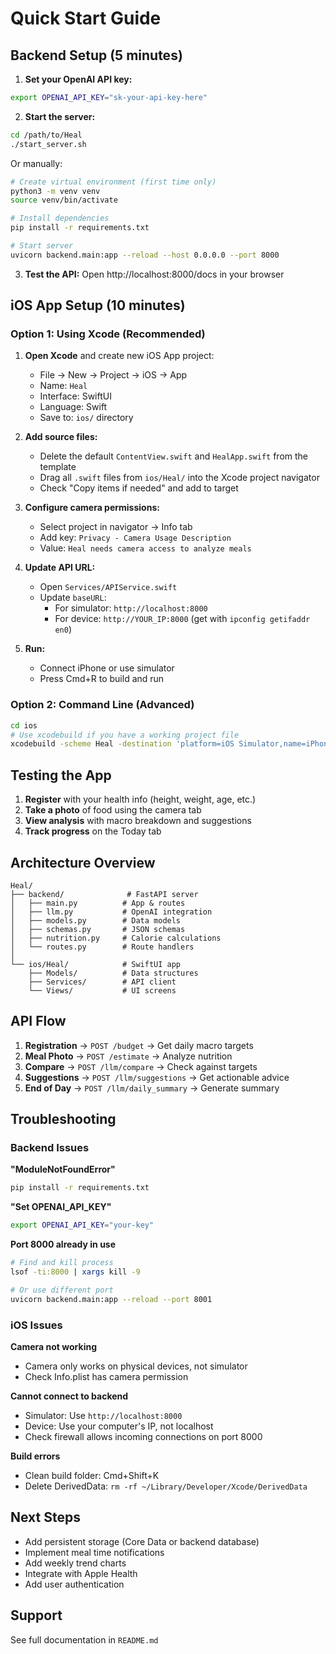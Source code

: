 # Quick Start Guide

## Backend Setup (5 minutes)

1. **Set your OpenAI API key:**
```bash
export OPENAI_API_KEY="sk-your-api-key-here"
```

2. **Start the server:**
```bash
cd /path/to/Heal
./start_server.sh
```

Or manually:
```bash
# Create virtual environment (first time only)
python3 -m venv venv
source venv/bin/activate

# Install dependencies
pip install -r requirements.txt

# Start server
uvicorn backend.main:app --reload --host 0.0.0.0 --port 8000
```

3. **Test the API:**
Open http://localhost:8000/docs in your browser

## iOS App Setup (10 minutes)

### Option 1: Using Xcode (Recommended)

1. **Open Xcode** and create new iOS App project:
   - File → New → Project → iOS → App
   - Name: `Heal`
   - Interface: SwiftUI
   - Language: Swift
   - Save to: `ios/` directory

2. **Add source files:**
   - Delete the default `ContentView.swift` and `HealApp.swift` from the template
   - Drag all `.swift` files from `ios/Heal/` into the Xcode project navigator
   - Check "Copy items if needed" and add to target

3. **Configure camera permissions:**
   - Select project in navigator → Info tab
   - Add key: `Privacy - Camera Usage Description`
   - Value: `Heal needs camera access to analyze meals`

4. **Update API URL:**
   - Open `Services/APIService.swift`
   - Update `baseURL`:
     - For simulator: `http://localhost:8000`
     - For device: `http://YOUR_IP:8000` (get with `ipconfig getifaddr en0`)

5. **Run:**
   - Connect iPhone or use simulator
   - Press Cmd+R to build and run

### Option 2: Command Line (Advanced)

```bash
cd ios
# Use xcodebuild if you have a working project file
xcodebuild -scheme Heal -destination 'platform=iOS Simulator,name=iPhone 14' build
```

## Testing the App

1. **Register** with your health info (height, weight, age, etc.)
2. **Take a photo** of food using the camera tab
3. **View analysis** with macro breakdown and suggestions
4. **Track progress** on the Today tab

## Architecture Overview

```
Heal/
├── backend/              # FastAPI server
│   ├── main.py          # App & routes
│   ├── llm.py           # OpenAI integration
│   ├── models.py        # Data models
│   ├── schemas.py       # JSON schemas
│   ├── nutrition.py     # Calorie calculations
│   └── routes.py        # Route handlers
│
└── ios/Heal/            # SwiftUI app
    ├── Models/          # Data structures
    ├── Services/        # API client
    └── Views/           # UI screens
```

## API Flow

1. **Registration** → `POST /budget` → Get daily macro targets
2. **Meal Photo** → `POST /estimate` → Analyze nutrition
3. **Compare** → `POST /llm/compare` → Check against targets
4. **Suggestions** → `POST /llm/suggestions` → Get actionable advice
5. **End of Day** → `POST /llm/daily_summary` → Generate summary

## Troubleshooting

### Backend Issues

**"ModuleNotFoundError"**
```bash
pip install -r requirements.txt
```

**"Set OPENAI_API_KEY"**
```bash
export OPENAI_API_KEY="your-key"
```

**Port 8000 already in use**
```bash
# Find and kill process
lsof -ti:8000 | xargs kill -9

# Or use different port
uvicorn backend.main:app --reload --port 8001
```

### iOS Issues

**Camera not working**
- Camera only works on physical devices, not simulator
- Check Info.plist has camera permission

**Cannot connect to backend**
- Simulator: Use `http://localhost:8000`
- Device: Use your computer's IP, not localhost
- Check firewall allows incoming connections on port 8000

**Build errors**
- Clean build folder: Cmd+Shift+K
- Delete DerivedData: `rm -rf ~/Library/Developer/Xcode/DerivedData`

## Next Steps

- Add persistent storage (Core Data or backend database)
- Implement meal time notifications
- Add weekly trend charts
- Integrate with Apple Health
- Add user authentication

## Support

See full documentation in `README.md`

